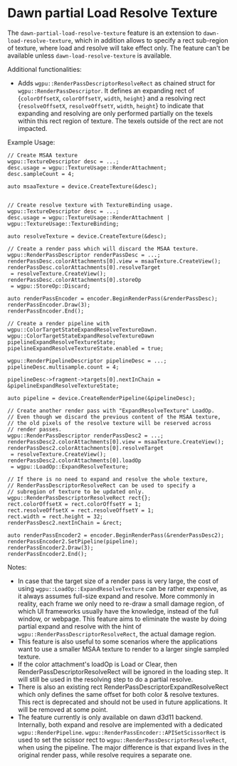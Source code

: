 # Dawn partial Load Resolve Texture

The `dawn-partial-load-resolve-texture` feature is an extension to `dawn-load-resolve-texture`, which in addition allows to specify a rect sub-region of texture, where load and resolve will take effect only. The feature can't be available unless `dawn-load-resolve-texture` is available.

Additional functionalities:
 - Adds `wgpu::RenderPassDescriptorResolveRect` as chained struct for `wgpu::RenderPassDescriptor`. It defines an expanding  rect of {`colorOffsetX`, `colorOffsetY`, `width`, `height`} and a resolving rect {`resolveOffsetX`, `resolveOffsetY`, `width`, `height`} to indicate that expanding and resolving are only performed partially on the texels within this rect region of texture. The texels outside of the rect are not impacted.

Example Usage:
```
// Create MSAA texture
wgpu::TextureDescriptor desc = ...;
desc.usage = wgpu::TextureUsage::RenderAttachment;
desc.sampleCount = 4;

auto msaaTexture = device.CreateTexture(&desc);


// Create resolve texture with TextureBinding usage.
wgpu::TextureDescriptor desc = ...;
desc.usage = wgpu::TextureUsage::RenderAttachment | wgpu::TextureUsage::TextureBinding;

auto resolveTexture = device.CreateTexture(&desc);

// Create a render pass which will discard the MSAA texture.
wgpu::RenderPassDescriptor renderPassDesc = ...;
renderPassDesc.colorAttachments[0].view = msaaTexture.CreateView();
renderPassDesc.colorAttachments[0].resolveTarget
 = resolveTexture.CreateView();
renderPassDesc.colorAttachments[0].storeOp
 = wgpu::StoreOp::Discard;

auto renderPassEncoder = encoder.BeginRenderPass(&renderPassDesc);
renderPassEncoder.Draw(3);
renderPassEncoder.End();

// Create a render pipeline with wgpu::ColorTargetStateExpandResolveTextureDawn.
wgpu::ColorTargetStateExpandResolveTextureDawn pipelineExpandResolveTextureState;
pipelineExpandResolveTextureState.enabled = true;

wgpu::RenderPipelineDescriptor pipelineDesc = ...;
pipelineDesc.multisample.count = 4;

pipelineDesc->fragment->targets[0].nextInChain = &pipelineExpandResolveTextureState;

auto pipeline = device.CreateRenderPipeline(&pipelineDesc);

// Create another render pass with "ExpandResolveTexture" LoadOp.
// Even though we discard the previous content of the MSAA texture,
// the old pixels of the resolve texture will be reserved across
// render passes.
wgpu::RenderPassDescriptor renderPassDesc2 = ...;
renderPassDesc2.colorAttachments[0].view = msaaTexture.CreateView();
renderPassDesc2.colorAttachments[0].resolveTarget
 = resolveTexture.CreateView();
renderPassDesc2.colorAttachments[0].loadOp
 = wgpu::LoadOp::ExpandResolveTexture;

// If there is no need to expand and resolve the whole texture,
// RenderPassDescriptorResolveRect can be used to specify a
// subregion of texture to be updated only.
wgpu::RenderPassDescriptorResolveRect rect{};
rect.colorOffsetX = rect.colorOffsetY = 1;
rect.resolveOffsetX = rect.resolveOffsetY = 1;
rect.width = rect.height = 32;
renderPassDesc2.nextInChain = &rect;

auto renderPassEncoder2 = encoder.BeginRenderPass(&renderPassDesc2);
renderPassEncoder2.SetPipeline(pipeline);
renderPassEncoder2.Draw(3);
renderPassEncoder2.End();

```

Notes:
 - In case that the target size of a render pass is very large, the cost of using `wgpu::LoadOp::ExpandResolveTexture` can be rather expensive, as it always assumes full-size expand and resolve. More commonly in reality, each frame we only need to re-draw a small damage region, of which UI frameworks usually have the knowledge, instead of the full window, or webpage. This feature aims to eliminate the waste by doing partial expand and resolve with the hint of `wgpu::RenderPassDescriptorResolveRect`, the actual damage region.
 - This feature is also useful to some scenarios where the applications want to use a smaller MSAA texture to render to a larger single sampled texture.
 - If the color attachment's loadOp is Load or Clear, then RenderPassDescriptorResolveRect will be ignored in the loading step. It will still be used in the resolving step to do a partial resolve.
 - There is also an existing rect RenderPassDescriptorExpandResolveRect which only defines the same offset for both color & resolve textures. This rect is deprecated and should not be used in future applications. It will be removed at some point.
 - The feature currently is only available on dawn d3d11 backend. Internally, both expand and resolve are implemented with a dedicated `wgpu::RenderPipeline`. `wgpu::RenderPassEncoder::APISetScissorRect` is used to set the scissor rect to `wgpu::RenderPassDescriptorResolveRect`, when using the pipeline. The major difference is that expand lives in the original render pass, while resolve requires a separate one.